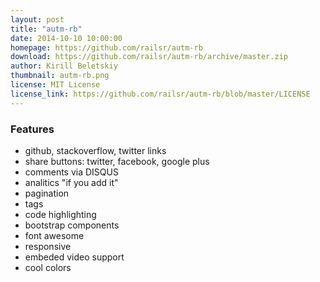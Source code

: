 ```yaml
---
layout: post
title: "autm-rb"
date: 2014-10-10 10:00:00
homepage: https://github.com/railsr/autm-rb
download: https://github.com/railsr/autm-rb/archive/master.zip
author: Kirill Beletskiy
thumbnail: autm-rb.png
license: MIT License
license_link: https://github.com/railsr/autm-rb/blob/master/LICENSE
---
```


### Features
- github, stackoverflow, twitter links
- share buttons: twitter, facebook, google plus
- comments via DISQUS
- analitics "if you add it"
- pagination
- tags
- code highlighting
- bootstrap components
- font awesome
- responsive
- embeded video support
- cool colors

